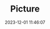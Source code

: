 ---
weight: 1
images:
- /images/edited/106.jpeg
title: Picture
date: 2023-12-01 11:46:07
tags: [luminarneo,work,ILCE7M3,24.0,dog,person]
---
